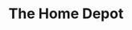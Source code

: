 ---
title: "The Home Depot"
url: /albuquerque/the-home-depot-coors-boulevard-bypass-northwest/
shop: Baumarkt
---